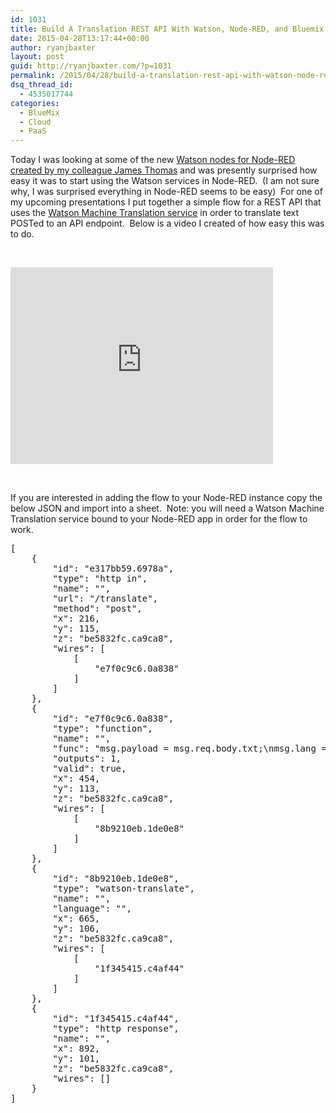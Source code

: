 ```yaml
---
id: 1031
title: Build A Translation REST API With Watson, Node-RED, and Bluemix
date: 2015-04-28T13:17:44+00:00
author: ryanjbaxter
layout: post
guid: http://ryanjbaxter.com/?p=1031
permalink: /2015/04/28/build-a-translation-rest-api-with-watson-node-red-and-bluemix/
dsq_thread_id:
  - 4535017744
categories:
  - BlueMix
  - Cloud
  - PaaS
---
```

Today I was looking at some of the new <a href="http://jamesthom.as/blog/2015/04/22/ibm-watson-nodes-for-nodered/" target="_blank">Watson nodes for Node-RED created by my colleague James Thomas</a> and was presently surprised how easy it was to start using the Watson services in Node-RED.  (I am not sure why, I was surprised everything in Node-RED seems to be easy)  For one of my upcoming presentations I put together a simple flow for a REST API that uses the <a href="http://www.ibm.com/smarterplanet/us/en/ibmwatson/developercloud/machine-translation.html" target="_blank">Watson Machine Translation service</a> in order to translate text POSTed to an API endpoint.  Below is a video I created of how easy this was to do.

&nbsp;

<iframe width="420" height="315" src="https://www.youtube.com/embed/N6LZjswqD4U" frameborder="0" allowfullscreen></iframe>

&nbsp;

If you are interested in adding the flow to your Node-RED instance copy the below JSON and import into a sheet.  Note: you will need a Watson Machine Translation service bound to your Node-RED app in order for the flow to work.

<pre class="font-size:15 lang:js decode:true ">[
    {
        "id": "e317bb59.6978a",
        "type": "http in",
        "name": "",
        "url": "/translate",
        "method": "post",
        "x": 216,
        "y": 115,
        "z": "be5832fc.ca9ca8",
        "wires": [
            [
                "e7f0c9c6.0a838"
            ]
        ]
    },
    {
        "id": "e7f0c9c6.0a838",
        "type": "function",
        "name": "",
        "func": "msg.payload = msg.req.body.txt;\nmsg.lang = msg.req.body.lang;\nreturn msg;",
        "outputs": 1,
        "valid": true,
        "x": 454,
        "y": 113,
        "z": "be5832fc.ca9ca8",
        "wires": [
            [
                "8b9210eb.1de0e8"
            ]
        ]
    },
    {
        "id": "8b9210eb.1de0e8",
        "type": "watson-translate",
        "name": "",
        "language": "",
        "x": 665,
        "y": 106,
        "z": "be5832fc.ca9ca8",
        "wires": [
            [
                "1f345415.c4af44"
            ]
        ]
    },
    {
        "id": "1f345415.c4af44",
        "type": "http response",
        "name": "",
        "x": 892,
        "y": 101,
        "z": "be5832fc.ca9ca8",
        "wires": []
    }
]</pre>

&nbsp;